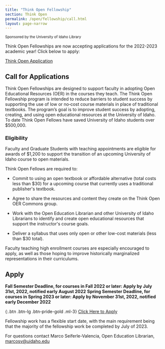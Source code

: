 ```yaml
---
title: "Think Open Fellowship"
section: Think Open
permalink: /open/fellowship/call.html
layout: page-narrow
---
```


<small>Sponsored by the University of Idaho Library</small>

Think Open Fellowships are now accepting applications for the 2022-2023 academic year!
Click below to apply:

<a href="https://uidaho.co1.qualtrics.com/jfe/form/SV_e3x9ETiYwrBQI06" class="btn btn-outline-pride-gold" target="_blank" rel="noopener">Think Open Application</a>

## Call for Applications

Think Open Fellowships are designed to support faculty in adopting Open Educational Resources (OER) in the courses they teach. The Think Open Fellowship program is intended to reduce barriers to student success by supporting the use of low or no‐cost course materials in place of traditional textbooks. The program’s goal is to improve student success by adopting, creating, and using open educational resources at the University of Idaho. To date Think Open Fellows have saved University of Idaho students over $500,000.

### Eligibility

Faculty and Graduate Students with teaching appointments are eligible for awards of $1,200 to support the transition of an upcoming University of Idaho course to open materials.

Think Open Fellows are required to:

* Commit to using an open textbook or affordable alternative (total costs less than $30) for a upcoming course that currently uses a traditional publisher's textbook.

* Agree to share the resources and content they create on the Think Open OER Commons group.

* Work with the Open Education Librarian and other University of Idaho Librarians to identify and create open educational resources that support the instructor's course goals.

* Deliver a syllabus that uses only open or other low-cost materials (less than $30 total).

Faculty teaching high enrollment courses are especially encouraged to apply, as well as those hoping to improve historically marginalized representations in their curriculums. 

## Apply

**Fall Semester Deadline, for courses in Fall 2022 or later: Apply by July 31st, 2022, notified early August 2022**
**Spring Semester Deadline, for courses in Spring 2023 or later: Apply by November 31st, 2022, notified early December 2022**

{:.btn .btn-lg .btn-pride-gold .ml-3}
[Click Here to Apply](https://uidaho.co1.qualtrics.com/jfe/form/SV_3juylnsYytDntNY)

Fellowship work has a flexible start date, with the main requirement being that the majority of the fellowship work be completed by July of 2023.

For questions contact Marco Seiferle-Valencia, Open Education Librarian, <marcosv@uidaho.edu>

